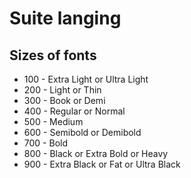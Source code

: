 # Suite langing

## Sizes of fonts
- 100 - Extra Light or Ultra Light
- 200 - Light or Thin
- 300 - Book or Demi
- 400 - Regular or Normal
- 500 - Medium
- 600 - Semibold or Demibold
- 700 - Bold
- 800 - Black or Extra Bold or Heavy
- 900 - Extra Black or Fat or Ultra Black
